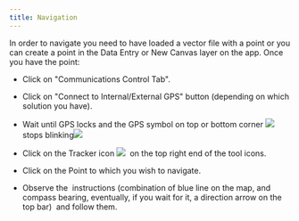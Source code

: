 ```yaml
---
title: Navigation
---
```



In order to navigate you need to have loaded a vector file with a point
or you can create a point in the Data Entry or New Canvas layer on the
app. Once you have the point:

-   Click on "Communications Control Tab".

-   Click on "Connect to Internal/External GPS" button (depending on
    which solution you have).

-   Wait until GPS locks and the GPS symbol on top or bottom corner ![](https://lh4.googleusercontent.com/3cr5upu6OO7AkYQj8MkUm8I5PIqsiKyoEClkwIzHMGAj6Jh5GQoAQlKdgSyy1fKgCirdPhYkyUyhS5Eo4XrN7_ycxY4_Q1V-rGfnkmPz9ohImNTwzyDm7_dLpg) stops blinking![](https://lh5.googleusercontent.com/4f6fDvZUGY1kYrLB89HiPrcxtzk5LvhRaJmG8HuIz_wlYLlnZreyKhr2NcaZDRDrmBCSZ7wVXuVG24nfwOW_QuMpI_vJqpMbUUir1T5f4_HrI4LtDCQjNvqe4Q)     

-   Click on the Tracker icon ![](https://lh3.googleusercontent.com/8cvZLMpakDtuhCy1VG4pyFNlW2EDjXO3_FMddyAcMmUFRWMeQCvS5qpjQHJguBzDo8JUHKtIKNQUcA3oNCtuNX3mQCXc7DUhdusBgjGaSXX1affI0Q0p5UaL)     on
    the top right end of the tool icons.

-   Click on the Point to which you wish to navigate.

-   Observe the  instructions (combination of blue line on the map, and
    compass bearing, eventually, if you wait for it, a direction arrow
    on the top bar)  and follow them.

 
